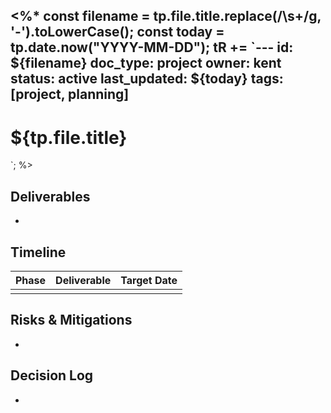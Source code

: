<%*
const filename = tp.file.title.replace(/\s+/g, '-').toLowerCase();
const today = tp.date.now("YYYY-MM-DD");
tR += `---
id: ${filename}
doc_type: project
owner: kent
status: active
last_updated: ${today}
tags: [project, planning]
---
# ${tp.file.title}

`;
%>

## Deliverables
-

## Timeline
| Phase | Deliverable | Target Date |
|--------|-------------|-------------|
| | | |

## Risks & Mitigations
-

## Decision Log
-

